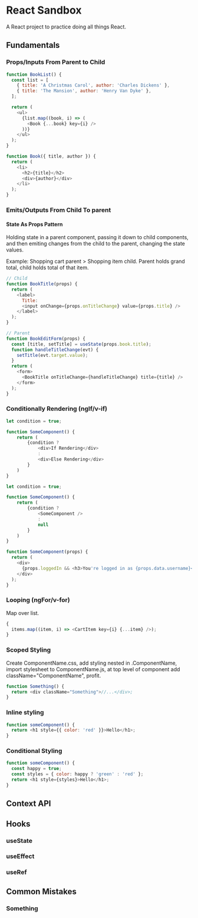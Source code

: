 # React Sandbox

A React project to practice doing all things React.

## Fundamentals

### Props/Inputs From Parent to Child

```javascript
function BookList() {
  const list = [
    { title: 'A Christmas Carol', author: 'Charles Dickens' },
    { title: 'The Mansion', author: 'Henry Van Dyke' },
  ];

  return (
    <ul>
      {list.map((book, i) => (
        <Book {...book} key={i} />
      ))}
    </ul>
  );
}

function Book({ title, author }) {
  return (
    <li>
      <h2>{title}</h2>
      <div>{author}</div>
    </li>
  );
}
```

### Emits/Outputs From Child To parent

#### State As Props Pattern

Holding state in a parent component, passing it down to child components, and then emiting changes from the child to the parent, changing the state values.

Example: Shopping cart parent > Shopping item child. Parent holds grand total, child holds total of that item.

```javascript
// Child
function BookTitle(props) {
  return (
    <label>
      Title:
      <input onChange={props.onTitleChange} value={props.title} />
    </label>
  );
}

// Parent
function BookEditForm(props) {
  const [title, setTitle] = useState(props.book.title);
  function handleTitleChange(evt) {
    setTitle(evt.target.value);
  }
  return (
    <form>
      <BookTitle onTitleChange={handleTitleChange} title={title} />
    </form>
  );
}
```

### Conditionally Rendering (ngIf/v-if)

```javascript
let condition = true;

function SomeComponent() {
    return (
        {condition ?
            <div>If Rendering</div>
            :
            <div>Else Rendering</div>
        }
    )
}
```

```javascript
let condition = true;

function SomeComponent() {
    return (
        {condition ?
            <SomeComponent />
            :
            null
        }
    )
}
```

```javascript
function SomeComponent(props) {
  return (
    <div>
      {props.loggedIn && <h3>You're logged in as {props.data.username}</h3>}
    </div>
  );
}
```

### Looping (ngFor/v-for)

Map over list.

```javascript
{
  items.map((item, i) => <CartItem key={i} {...item} />);
}
```

### Scoped Styling

Create ComponentName.css, add styling nested in .ComponentName, import stylesheet to ComponentName.js, at top level of component add className="ComponentName", profit.

```javascript
function Something() {
  return <div className="Something">//...</div>;
}
```

### Inline styling

```javascript
function someComponent() {
  return <h1 style={{ color: 'red' }}>Hello</h1>;
}
```

### Conditional Styling

```javascript
function someComponent() {
  const happy = true;
  const styles = { color: happy ? 'green' : 'red' };
  return <h1 style={styles}>Hello</h1>;
}
```

## Context API

## Hooks

### useState

### useEffect

### useRef

## Common Mistakes

### Something
